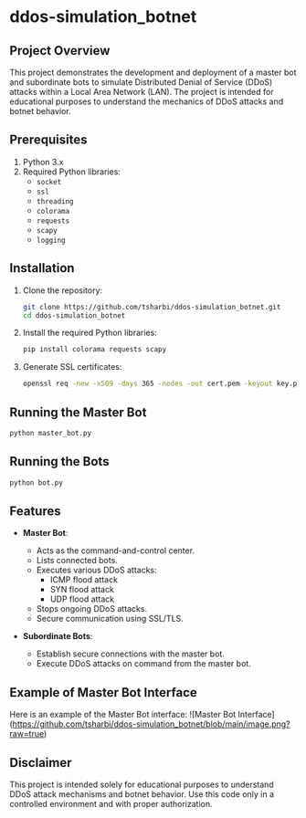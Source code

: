 # ddos-simulation_botnet

## Project Overview

This project demonstrates the development and deployment of a master bot and subordinate bots to simulate Distributed Denial of Service (DDoS) attacks within a Local Area Network (LAN). The project is intended for educational purposes to understand the mechanics of DDoS attacks and botnet behavior.

## Prerequisites

1. Python 3.x
2. Required Python libraries:
    - `socket`
    - `ssl`
    - `threading`
    - `colorama`
    - `requests`
    - `scapy`
    - `logging`

## Installation

1. Clone the repository:
    ```bash
    git clone https://github.com/tsharbi/ddos-simulation_botnet.git
    cd ddos-simulation_botnet
    ```

2. Install the required Python libraries:
    ```bash
    pip install colorama requests scapy
    ```

3. Generate SSL certificates:
    ```bash
    openssl req -new -x509 -days 365 -nodes -out cert.pem -keyout key.pem
    ```

## Running the Master Bot

```bash
python master_bot.py
```

## Running the Bots
```bash
python bot.py
```

## Features

- **Master Bot**:
  - Acts as the command-and-control center.
  - Lists connected bots.
  - Executes various DDoS attacks:
    - ICMP flood attack
    - SYN flood attack
    - UDP flood attack
  - Stops ongoing DDoS attacks.
  - Secure communication using SSL/TLS.

- **Subordinate Bots**:
  - Establish secure connections with the master bot.
  - Execute DDoS attacks on command from the master bot.
 
## Example of Master Bot Interface

Here is an example of the Master Bot interface:
![Master Bot Interface] (https://github.com/tsharbi/ddos-simulation_botnet/blob/main/image.png?raw=true)

## Disclaimer

This project is intended solely for educational purposes to understand DDoS attack mechanisms and botnet behavior. Use this code only in a controlled environment and with proper authorization.

